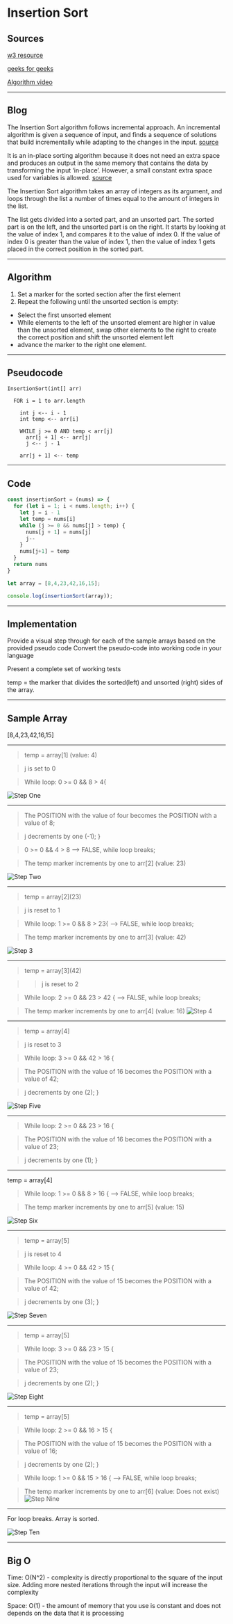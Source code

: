 # Insertion Sort

## Sources
[w3 resource](https://www.w3resource.com/javascript-exercises/searching-and-sorting-algorithm/searching-and-sorting-algorithm-exercise-4.php#:~:text=Insertion%20sort%20is%20a%20simple,%2C%20heapsort%2C%20or%20merge%20sort.)

[geeks for geeks](https://www.geeksforgeeks.org/insertion-sort/)

[Algorithm video](https://youtu.be/OGzPmgsI-pQ)

___

## Blog

The Insertion Sort algorithm follows incremental approach. An incremental algorithm is given a sequence of input, and finds a sequence of solutions that build incrementally while adapting to the changes in the input. [source](https://dl.acm.org/doi/10.5555/1354605#:~:text=An%20incremental%20algorithm%20is%20given,the%20changes%20in%20the%20input.)

It is an in-place sorting algorithm because it does not need an extra space and produces an output in the same memory that contains the data by transforming the input ‘in-place’. However, a small constant extra space used for variables is allowed. [source](https://www.geeksforgeeks.org/in-place-algorithm/)

The Insertion Sort algorithm takes an array of integers as its argument, and loops through the list a number of times equal to the amount of integers in the list.

The list gets divided into a sorted part, and an unsorted part. The sorted part is on the left, and the unsorted part is on the right. It starts by looking at the value of index 1, and compares it to the value of index 0. If the value of index 0 is greater than the value of index 1, then the value of index 1 gets placed in the correct position in the sorted part.

___

## Algorithm

1. Set a marker for the sorted section after the first element
2. Repeat the following until the unsorted section is empty:
  - Select the first unsorted element
  - While elements to the left of the unsorted element are higher in value than the unsorted element, swap other elements to the right to create the correct position and shift the unsorted element left
  - advance the marker to the right one element.

___

## Pseudocode

```
InsertionSort(int[] arr)

  FOR i = 1 to arr.length

    int j <-- i - 1
    int temp <-- arr[i]

    WHILE j >= 0 AND temp < arr[j]
      arr[j + 1] <-- arr[j]
      j <-- j - 1

    arr[j + 1] <-- temp
```

___

## Code

```javascript
const insertionSort = (nums) => {
  for (let i = 1; i < nums.length; i++) {
    let j = i - 1
    let temp = nums[i]
    while (j >= 0 && nums[j] > temp) {
      nums[j + 1] = nums[j]
      j--
    }
    nums[j+1] = temp
  }
  return nums
}

let array = [8,4,23,42,16,15];

console.log(insertionSort(array));
```

___

## Implementation

Provide a visual step through for each of the sample arrays based on the provided pseudo code
Convert the pseudo-code into working code in your language

Present a complete set of working tests

temp = the marker that divides the sorted(left) and unsorted (right) sides of the array.

___

## Sample Array

[8,4,23,42,16,15]
___
> temp = array\[1]  (value: 4)

> j is set to 0

> While loop: 0 >= 0 && 8 > 4{

![Step One](./assets/1.png)
___

> The POSITION with the value of four becomes the POSITION with a value of 8;

> j decrements by one (-1); }

> 0 >= 0 && 4 > 8 --> FALSE, while loop breaks;

> The temp marker increments by one  to arr\[2] (value: 23)

![Step Two](./assets/2.png)
___

> temp = array\[2](23)

> j is reset to 1

> While loop: 1 >= 0 && 8 > 23{ --> FALSE, while loop breaks;

> The temp marker increments by one to arr\[3] (value: 42)

![Step 3](./assets/3.png)
___
> temp = array\[3](42)

> > j is reset to 2

> While loop: 2 >= 0 && 23 > 42 { --> FALSE, while loop breaks;

> The temp marker increments by one to arr\[4] (value: 16)
![Step 4](./assets/4.png)
___
> temp = array\[4]

> j is reset to 3

> While loop: 3 >= 0 && 42 > 16 {

> The POSITION with the value of 16 becomes the POSITION with a value of 42;

> j decrements by one (2); }

![Step Five](./assets/5.png)
___

> While loop: 2 >= 0 && 23 > 16 {

> The POSITION with the value of 16 becomes the POSITION with a value of 23;

> j decrements by one (1); }
___
temp = array\[4]

> While loop: 1 >= 0 && 8 > 16 { --> FALSE, while loop breaks;

> The temp marker increments by one to arr\[5] (value: 15)

![Step Six](./assets/6.png)
___
> temp = array\[5]

> j is reset to 4

> While loop: 4 >= 0 && 42 > 15 {

> The POSITION with the value of 15 becomes the POSITION with a value of 42;

> j decrements by one (3); }

![Step Seven](./assets/7.png)
___
> temp = array\[5]

> While loop: 3 >= 0 && 23 > 15 {

> The POSITION with the value of 15 becomes the POSITION with a value of 23;

> j decrements by one (2); }

![Step Eight](./assets/8.png)
___
> temp = array\[5]

> While loop: 2 >= 0 && 16 > 15 {

> The POSITION with the value of 15 becomes the POSITION with a value of 16;

> j decrements by one (2); }

> While loop: 1 >= 0 && 15 > 16 { --> FALSE, while loop breaks;

> The temp marker increments by one  to arr\[6] (value: Does not exist)
![Step Nine](./assets/9.png)
___
For loop breaks. Array is sorted.

![Step Ten](./assets/10.png)
___

## Big O

Time: O(N^2) - complexity is directly proportional to the square of the input size. Adding more nested iterations through the input will increase the complexity

Space: O(1) -  the amount of memory that you use is constant and does not depends on the data that it is processing
